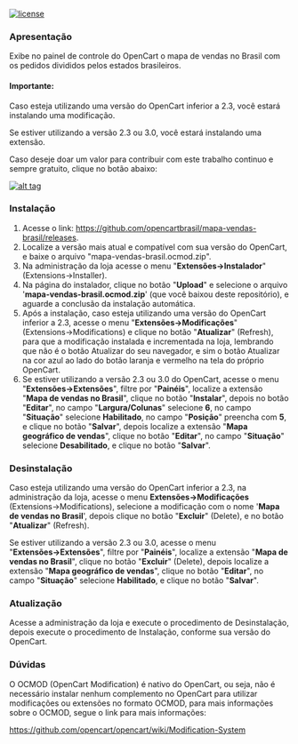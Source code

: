 [![license][licenca-badge]][LICENSE]

### Apresentação

Exibe no painel de controle do OpenCart o mapa de vendas no Brasil com os pedidos divididos pelos estados brasileiros.

#### Importante:

Caso esteja utilizando uma versão do OpenCart inferior a 2.3, você estará instalando uma modificação.

Se estiver utilizando a versão 2.3 ou 3.0, você estará instalando uma extensão.

Caso deseje doar um valor para contribuir com este trabalho continuo e sempre gratuito, clique no botão abaixo:

[![alt tag](https://www.paypalobjects.com/pt_BR/BR/i/btn/btn_donateCC_LG.gif)](https://www.paypal.com/cgi-bin/webscr?cmd=_s-xclick&hosted_button_id=7G9TR9PXS6G5J)

### Instalação

 1. Acesse o link: https://github.com/opencartbrasil/mapa-vendas-brasil/releases.
 2. Localize a versão mais atual e compatível com sua versão do OpenCart, e baixe o arquivo "mapa-vendas-brasil.ocmod.zip".
 3. Na administração da loja acesse o menu "**Extensões→Instalador**" (Extensions→Installer).
 4. Na página do instalador, clique no botão "**Upload**" e selecione o arquivo '**mapa-vendas-brasil.ocmod.zip**' (que você baixou deste repositório), e aguarde a conclusão da instalação automática.
 5. Após a instalação, caso esteja utilizando uma versão do OpenCart inferior a 2.3, acesse o menu "**Extensões→Modificações**" (Extensions→Modifications) e clique no botão "**Atualizar**" (Refresh), para que a modificação instalada e incrementada na loja, lembrando que não é o botão Atualizar do seu navegador, e sim o botão Atualizar na cor azul ao lado do botão laranja e vermelho na tela do próprio OpenCart.
 6. Se estiver utilizando a versão 2.3 ou 3.0 do OpenCart, acesse o menu "**Extensões→Extensões**", filtre por "**Painéis**", localize a extensão "**Mapa de vendas no Brasil**", clique no botão "**Instalar**", depois no botão "**Editar**", no campo "**Largura/Colunas**" selecione **6**, no campo "**Situação**" selecione **Habilitado**, no campo "**Posição**" preencha com **5**, e clique no botão "**Salvar**", depois localize a extensão "**Mapa geográfico de vendas**", clique no botão "**Editar**", no campo "**Situação**" selecione **Desabilitado**, e clique no botão "**Salvar**".

### Desinstalação

Caso esteja utilizando uma versão do OpenCart inferior a 2.3, na administração da loja, acesse o menu **Extensões→Modificações** (Extensions→Modifications), selecione a modificação com o nome '**Mapa de vendas no Brasil**', depois clique no botão "**Excluir**" (Delete), e no botão "**Atualizar**" (Refresh).

Se estiver utilizando a versão 2.3 ou 3.0, acesse o menu "**Extensões→Extensões**", filtre por "**Painéis**", localize a extensão "**Mapa de vendas no Brasil**", clique no botão "**Excluir**" (Delete), depois localize a extensão "**Mapa geográfico de vendas**", clique no botão "**Editar**", no campo "**Situação**" selecione **Habilitado**, e clique no botão "**Salvar**".

### Atualização

Acesse a administração da loja e execute o procedimento de Desinstalação, depois execute o procedimento de Instalação, conforme sua versão do OpenCart.

### Dúvidas

O OCMOD (OpenCart Modification) é nativo do OpenCart, ou seja, não é necessário instalar nenhum complemento no OpenCart para utilizar modificações ou extensões no formato OCMOD, para mais informações sobre o OCMOD, segue o link para mais informações:

https://github.com/opencart/opencart/wiki/Modification-System

[licenca-badge]: https://img.shields.io/badge/licença-GPLv3-blue.svg
[LICENSE]: ./LICENSE
